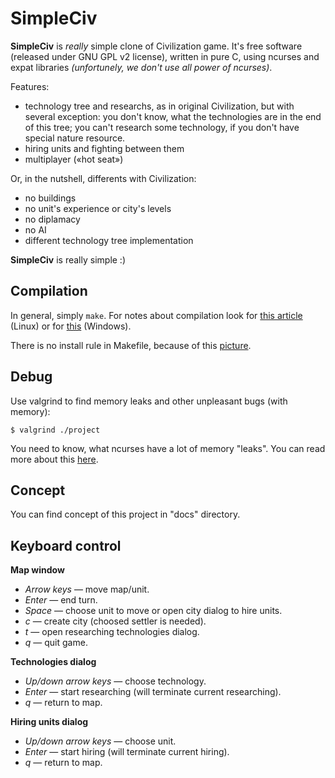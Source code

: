 SimpleCiv
=========
**SimpleCiv** is *really* simple clone of Civilization game. It's free software (released under GNU GPL v2 license), written in pure C, using ncurses and expat libraries *(unfortunely, we don't use all power of ncurses)*.

Features:
* technology tree and researchs, as in original Civilization, but with several exception: you don't know, what the technologies are in the end of this tree; you can't research some technology, if you don't have special nature resource.
* hiring units and fighting between them
* multiplayer («hot seat»)

Or, in the nutshell, differents with Civilization:
* no buildings
* no unit's experience or city's levels
* no diplamacy
* no AI
* different technology tree implementation

**SimpleCiv** is really simple :)

Compilation
------------
In general, simply `make`. For notes about compilation look for [this article](https://github.com/Melkogotto/SimpleCiv/wiki/Compiling-for-Linux) (Linux) or for [this](https://github.com/Melkogotto/SimpleCiv/wiki/Compiling-for-Windows) (Windows).

There is no install rule in Makefile, because of this [picture](http://img99.imageshack.us/img99/3278/makeinstallandkitten.png).

Debug
-----
Use valgrind to find memory leaks and other unpleasant bugs (with memory):

    $ valgrind ./project

You need to know, what ncurses have a lot of memory "leaks". You can read more about this [here](http://invisible-island.net/ncurses/ncurses.faq.html#config_leaks).

Concept
-------
You can find concept of this project in "docs" directory.

Keyboard control
----------------
**Map window**
* *Arrow keys* — move map/unit.
* *Enter* — end turn.
* *Space* — choose unit to move or open city dialog to hire units.
* *c* — create city (choosed settler is needed).
* *t* — open researching technologies dialog.
* *q* — quit game.

**Technologies dialog**
* *Up/down arrow keys* — choose technology.
* *Enter* — start researching (will terminate current researching).
* *q* — return to map.

**Hiring units dialog**
* *Up/down arrow keys* — choose unit.
* *Enter* — start hiring (will terminate current hiring).
* *q* — return to map.

